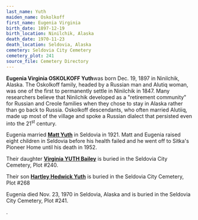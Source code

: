 ```yaml
---
last_name: Yuth
maiden_name: Oskolkoff
first_name: Eugenia Virginia
birth_date: 1897-12-19
birth_location: Ninilchik, Alaska
death_date: 1970-11-23
death_location: Seldovia, Alaska
cemetery: Seldovia City Cemetery
cemetery_plot: 241
source_file: Cemetery Directory
---
```


**Eugenia Virginia OSKOLKOFF Yuth**was born Dec. 19, 1897 in Ninilchik,
Alaska. The Oskolkoff family, headed by a Russian man and Alutiq woman,
was one of the first to permanently settle in Ninilchik in 1847. Many researchers believe that Ninilchik developed as a "retirement community" for Russian and Creole families when they chose to stay in Alaska rather than go back to Russia. Oskolkoff
descendants, who often married Alutiiq, made up most of the village and
spoke a Russian dialect that persisted even into the 21<sup>st</sup>
century.

Eugenia married [**Matt Yuth**](../_families/Yuth_Family.md) in Seldovia in 1921. Matt and Eugenia raised eight children in Seldovia before his health failed and he went off to Sitka's Pioneer Home until his death in 1952.

Their daughter [**Virginia YUTH Bailey**](./Bailey_Virginia_Yuth.md) is buried in the Seldovia City Cemetery, Plot #240.

Their son [**Hartley Hedwick Yuth**](./Yuth_Hartley_Hedwick.md) is buried in the Seldovia City Cemetery, Plot #268

Eugenia died Nov. 23, 1970 in Seldovia, Alaska and is buried in the
Seldovia City Cemetery, Plot \#241.



.

